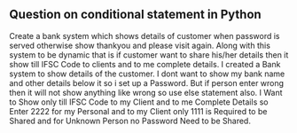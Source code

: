 ## Question on conditional statement in Python
Create a bank system which shows details of customer when password is served otherwise show thankyou and please visit again. Along with this system to be dynamic that is if customer want to share his/her details then it show till IFSC Code to clients and to me complete details.
I created a Bank system to show details of the customer.
I dont want to show my bank name and other details below it so i set up a Password.
But if person enter wrong then it will not show anything like wrong so use else statement also.
I Want to Show only till IFSC Code to my Client and to me Complete Details so Enter 2222 for my Personal and to my Client only 1111 is Required to be Shared and for Unknown Person no Password Need to be Shared.
